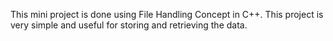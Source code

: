 This mini project is done using File Handling Concept in C++.
This project is very simple and useful for storing and retrieving the data.
